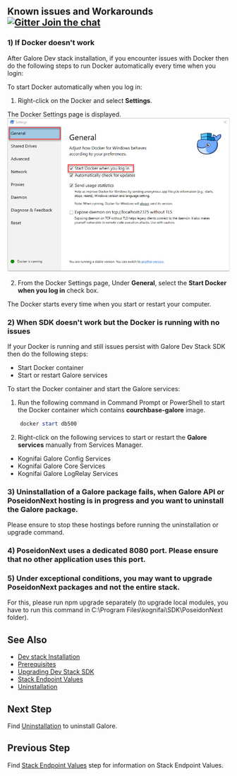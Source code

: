 ## Known issues and Workarounds [![Gitter Join the chat](https://badges.gitter.im/Join%20Chat.svg)](https://gitter.im/kognifai/Lobby)

### 1) If Docker doesn't work

After Galore Dev stack installation, if you encounter issues with Docker then do the following steps to run Docker automatically every time when you login:

 To start Docker automatically when you log in:
   
  1.	Right-click on the Docker and select **Settings**.
  
   The Docker Settings page is displayed.
  ![](.%20Images/Docker.jpg)
  
  2.	From the Docker Settings page, Under **General**, select the **Start Docker when you log in** check box.
   
   The Docker starts every time when you start or restart your computer.

### 2) When SDK doesn't work but the Docker is running with no issues
If your Docker is running and still issues persist with Galore Dev Stack SDK then do the following steps:
   -	Start Docker container
   -	Start or restart Galore services

 To start the Docker container and start the Galore services:
   
 1.	Run the following command in Command Prompt or PowerShell to start the Docker container which contains **courchbase-galore**  image.
    
  ```powershell
      docker start db500
   ```
  
 2. Right-click on  the following services to start or restart the **Galore services** manually from Services Manager.
   
 - 	Kognifai Galore Config Services 
 -	 Kognifai Galore Core Services
 -	 Kognifai Galore LogRelay Services
    
  
### 3)	Uninstallation of a Galore package fails, when Galore API or PoseidonNext hosting is in progress and you want to uninstall the Galore package. 
Please ensure to stop these hostings before running the uninstallation or upgrade command.

### 4)	PoseidonNext uses a dedicated 8080 port. Please ensure that no other application uses this port.

### 5)	Under exceptional conditions, you may want to upgrade PoseidonNext packages and not the entire stack.
For this, please run npm upgrade separately (to upgrade local modules, you have to run this command in C:\Program Files\kognifai\SDK\PoseidonNext folder).

## See Also
 
- [Dev stack Installation](Installation.md)
- [Prerequisites](Prerequisites.md)
- [Upgrading Dev Stack SDK](Upgrading%20Dev%20stack.md)
- [Stack Endpoint Values](Stack%20Endpoint%20Values.md)
- [Uninstallation](Uninstallation.md)
 
## Next Step
Find [Uninstallation](Uninstallation.md) to uninstall Galore.

## Previous Step
Find [Stack Endpoint Values](Stack%20Endpoint%20Values.md) step for information on Stack Endpoint Values.
